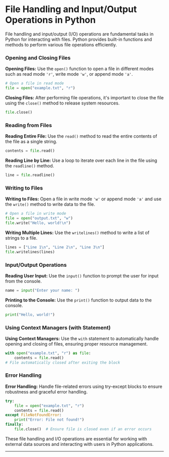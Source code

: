 # File Handling and Input/Output Operations in Python

File handling and input/output (I/O) operations are fundamental tasks in Python for interacting with files. Python provides built-in functions and methods to perform various file operations efficiently.

### Opening and Closing Files

**Opening Files:** Use the `open()` function to open a file in different modes such as read mode `'r'`, write mode `'w'`, or append mode `'a'`.

```python
# Open a file in read mode
file = open("example.txt", "r")
```

**Closing Files:** After performing file operations, it's important to close the file using the `close()` method to release system resources.

```python
file.close()
```

### Reading from Files

**Reading Entire File:** Use the `read()` method to read the entire contents of the file as a single string.

```python
contents = file.read()
```

**Reading Line by Line:** Use a loop to iterate over each line in the file using the `readline()` method.

```python
line = file.readline()
```

### Writing to Files

**Writing to Files:** Open a file in write mode `'w'` or append mode `'a'` and use the `write()` method to write data to the file.

```python
# Open a file in write mode
file = open("output.txt", "w")
file.write("Hello, world!\n")
```

**Writing Multiple Lines:** Use the `writelines()` method to write a list of strings to a file.

```python
lines = ["Line 1\n", "Line 2\n", "Line 3\n"]
file.writelines(lines)
```

### Input/Output Operations

**Reading User Input:** Use the `input()` function to prompt the user for input from the console.

```python
name = input("Enter your name: ")
```

**Printing to the Console:** Use the `print()` function to output data to the console.

```python
print("Hello, world!")
```

### Using Context Managers (with Statement)

**Using Context Managers:** Use the `with` statement to automatically handle opening and closing of files, ensuring proper resource management.

```python
with open("example.txt", "r") as file:
    contents = file.read()
# File automatically closed after exiting the block
```
### Error Handling

**Error Handling:** Handle file-related errors using try-except blocks to ensure robustness and graceful error handling.

```python
try:
    file = open("example.txt", "r")
    contents = file.read()
except FileNotFoundError:
    print("Error: File not found!")
finally:
    file.close()  # Ensure file is closed even if an error occurs
```

These file handling and I/O operations are essential for working with external data sources and interacting with users in Python applications.

---